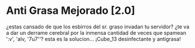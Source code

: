 # Anti Grasa Mejorado [2.0]

¿estas cansado de que los esbirros del sr. graso invadan tu servidor? ¿te va a dar un derrame cerebral por la inmensa cantidad de veces que spamean ':v', 'alv, '7u7''? esta es la solucion... ¡Cube_13 desinfectante y antigrasa!


